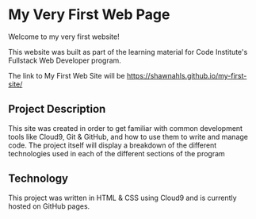 # My Very First Web Page

Welcome to my very first website!

This website was built as part of the learning material for Code Institute's Fullstack Web Developer program.

The link to My First Web Site will be https://shawnahls.github.io/my-first-site/

## Project Description

This site was created in order to get familiar with common development tools like Cloud9, Git & GitHub, and how to use them to write and manage code. The project itself will display a breakdown of the different technologies used in each of the different sections of the program

## Technology

This project was written in HTML & CSS using Cloud9 and is currently hosted on GitHub pages.